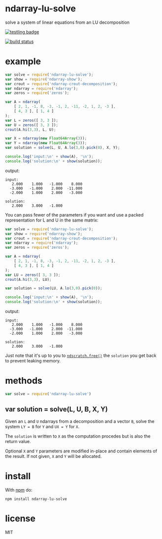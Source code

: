 # ndarray-lu-solve

solve a system of linear equations from an LU decomposition

[![testling badge](https://ci.testling.com/substack/ndarray-lu-solve.png)](https://ci.testling.com/substack/ndarray-lu-solve)

[![build status](https://secure.travis-ci.org/substack/ndarray-lu-solve.png)](http://travis-ci.org/substack/ndarray-lu-solve)

# example

``` js
var solve = require('ndarray-lu-solve');
var show = require('ndarray-show');
var crout = require('ndarray-crout-decomposition');
var ndarray = require('ndarray');
var zeros = require('zeros');

var A = ndarray(
    [ 2, 1, -1, 8, -3, -1, 2, -11, -2, 1, 2, -3 ],
    [ 4, 3 ], [ 1, 4 ]
);
var L = zeros([ 3, 3 ]);
var U = zeros([ 3, 3 ]);
crout(A.hi(3,3), L, U);

var X = ndarray(new Float64Array(3));
var Y = ndarray(new Float64Array(3));
var solution = solve(L, U, A.lo(3,0).pick(0), X, Y);

console.log('input:\n' + show(A), '\n');
console.log('solution:\n' + show(solution));
```

output:

```
input:
   2.000    1.000   -1.000    8.000
  -3.000   -1.000    2.000  -11.000
  -2.000    1.000    2.000   -3.000 

solution:
   2.000    3.000   -1.000
```

You can pass fewer of the parameters if you want and use a packed representation
for L and U in the same matrix:

``` js
var solve = require('ndarray-lu-solve');
var show = require('ndarray-show');
var crout = require('ndarray-crout-decomposition');
var ndarray = require('ndarray');
var zeros = require('zeros');

var A = ndarray(
    [ 2, 1, -1, 8, -3, -1, 2, -11, -2, 1, 2, -3 ],
    [ 4, 3 ], [ 1, 4 ]
);
var LU = zeros([ 3, 3 ]);
crout(A.hi(3,3), LU);

var solution = solve(LU, A.lo(3,0).pick(0));

console.log('input:\n' + show(A), '\n');
console.log('solution:\n' + show(solution));
```

output:

```
input:
   2.000    1.000   -1.000    8.000
  -3.000   -1.000    2.000  -11.000
  -2.000    1.000    2.000   -3.000 

solution:
   2.000    3.000   -1.000
```

Just note that it's up to you to
[`ndscratch.free()`](https://npmjs.org/package/ndarray-scratch)
the `solution` you get back to prevent leaking memory.

# methods

``` js
var solve = require('ndarray-lu-solve')
```

## var solution = solve(L, U, B, X, Y)

Given an `L` and `U` ndarrays from a decomposition and a vector `B`, solve the
system `LY = B` for `Y` and `UX = Y` for `X`.

The `solution` is written to `X` as the computation procedes but is also the
return value.

Optional `X` and `Y` parameters are modified in-place and contain elements of
the result. If not given, `X` and `Y` will be allocated.

# install

With [npm](https://npmjs.org) do:

```
npm install ndarray-lu-solve
```

# license

MIT
